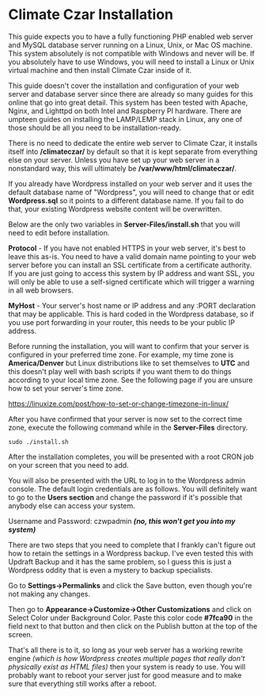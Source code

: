 # Climate Czar Installation

This guide expects you to have a fully functioning PHP enabled web server and MySQL database server running on a Linux, Unix, or Mac OS machine. This system absolutely is not compatible with Windows and never will be. If you absolutely have to use Windows, you will need to install a Linux or Unix virtual machine and then install Climate Czar inside of it.

This guide doesn't cover the installation and configuration of your web server and database server since there are already so many guides for this online that go into great detail. This system has been tested with Apache, Nginx, and Lighttpd on both Intel and Raspberry PI hardware. There are umpteen guides on installing the LAMP/LEMP stack in Linux, any one of those should be all you need to be installation-ready.

There is no need to dedicate the entire web server to Climate Czar, it installs itself into **/climateczar/** by default so that it is kept separate from everything else on your server. Unless you have set up your web server in a nonstandard way, this will ultimately be **/var/www/html/climateczar/**.

If you already have Wordpress installed on your web server and it uses the default database name of "Wordpress", you will need to change that or edit **Wordpress.sql** so it points to a different database name. If you fail to do that, your existing Wordpress website content will be overwritten.

Below are the only two variables in **Server-Files/install.sh** that you will need to edit before installation.

**Protocol** - If you have not enabled HTTPS in your web server, it's best to leave this as-is. You need to have a valid domain name pointing to your web server before you can install an SSL certificate from a certificate authority. If you are just going to access this system by IP address and want SSL, you will only be able to use a self-signed certificate which will trigger a warning in all web browsers.

**MyHost** - Your server's host name or IP address and any :PORT declaration that may be applicable. This is hard coded in the Wordpress database, so if you use port forwarding in your router, this needs to be your public IP address.

Before running the installation, you will want to confirm that your server is configured in your preferred time zone. For example, my time zone is **America/Denver** but Linux distributions like to set themselves to **UTC** and this doesn't play well with bash scripts if you want them to do things according to your local time zone. See the following page if you are unsure how to set your server's time zone.

<https://linuxize.com/post/how-to-set-or-change-timezone-in-linux/>

After you have confirmed that your server is now set to the correct time zone, execute the following command while in the **Server-Files** directory.

```
sudo ./install.sh
```

After the installation completes, you will be presented with a root CRON job on your screen that you need to add.

You will also be presented with the URL to log in to the Wordpress admin console. The default login credentials are as follows. You will definitely want to go to the **Users section** and change the password if it's possible that anybody else can access your system.

Username and Password: czwpadmin ***(no, this won't get you into my system)***

There are two steps that you need to complete that I frankly can't figure out how to retain the settings in a Wordpress backup. I've even tested this with Updraft Backup and it has the same problem, so I guess this is just a Wordpress oddity that is even a mystery to backup specialists.

Go to **Settings->Permalinks** and click the Save button, even though you're not making any changes.

Then go to **Appearance->Customize->Other Customizations** and click on Select Color under Background Color. Paste this color code **#7fca90** in the field next to that button and then click on the Publish button at the top of the screen.

That's all there is to it, so long as your web server has a working rewrite engine *(which is how Wordpress creates multiple pages that really don't physically exist as HTML files)* then your system is ready to use. You will probably want to reboot your server just for good measure and to make sure that everything still works after a reboot.
